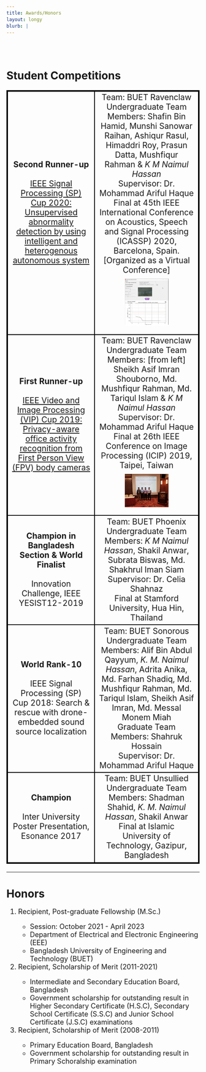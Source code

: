```yaml
---
title: Awards/Honors
layout: longy
blurb: |
---
```

<br>
<br>

# Student Competitions

<style>
table, th, td {
  border-style: dotted;
  border: 2px solid black;
  text-align: center;
}
</style>
<table style='font-size:150%'>
     <tr>
          <td><b>Second Runner-up</b><br><br><a href="http://naimulhassan.github.io/content/papers/sp2020.pdf">IEEE Signal Processing (SP) Cup 2020: Unsupervised abnormality detection by using intelligent and heterogenous autonomous system</a></td>
          <td>Team: BUET Ravenclaw<br>
          Undergraduate Team Members: Shafin Bin Hamid, Munshi Sanowar Raihan, Ashiqur Rasul, Himaddri Roy, Prasun Datta, Mushfiqur Rahman & <i>K M Naimul Hassan</i><br>
          Supervisor: Dr. Mohammad Ariful Haque<br>
          Final at 45th IEEE International Conference on Acoustics, Speech and Signal Processing (ICASSP) 2020, Barcelona, Spain. [Organized as a Virtual Conference]<br>
          <center style="padding: 10px;">
          <img src="media/sp2020.png"
          style="max-width: 50%;" />
          </center></td>
     </tr>
     <tr>
          <td><b>First Runner-up</b><br><br><a href="http://naimulhassan.github.io/content/papers/vip2019.pdf">IEEE Video and Image Processing (VIP) Cup 2019: Privacy-aware office activity recognition from First Person View (FPV) body cameras</a></td>
          <td>Team: BUET Ravenclaw<br>
          Undergraduate Team Members: [from left] Sheikh Asif Imran Shouborno, Md. Mushfiqur Rahman, Md. Tariqul Islam & <i>K M Naimul Hassan</i><br>
          Supervisor: Dr. Mohammad Ariful Haque<br>
          Final at 26th IEEE Conference on Image Processing (ICIP) 2019, Taipei, Taiwan<br>
          <center style="padding: 10px;">
          <img src="media/vip2019.png"
          style="max-width: 50%;" />
          </center></td>
     </tr>
     <tr>
          <td><b>Champion in Bangladesh Section & World Finalist</b><br><br>Innovation Challenge, IEEE YESIST12-2019</td>
          <td>Team: BUET Phoenix<br>
          Undergraduate Team Members: <i>K M Naimul Hassan</i>, Shakil Anwar, Subrata Biswas, Md. Shakhrul Iman Siam<br>
          Supervisor: Dr. Celia Shahnaz<br>
          Final at Stamford University, Hua Hin, Thailand
          </td>
     </tr>
     <tr>
          <td><b>World Rank-10</b><br><br>IEEE Signal Processing (SP) Cup 2018: Search & rescue with drone-embedded sound source localization</td>
          <td>Team: BUET Sonorous<br>
          Undergraduate Team Members: Alif Bin Abdul Qayyum, <i>K. M. Naimul Hassan</i>, Adrita Anika, Md. Farhan Shadiq, Md. Mushfiqur Rahman, Md. Tariqul Islam, Sheikh Asif Imran, Md. Messal Monem Miah<br>
          Graduate Team Members: Shahruk Hossain<br>
          Supervisor: Dr. Mohammad Ariful Haque
          </td>
     </tr>
     <tr>
          <td><b>Champion</b><br><br>Inter University Poster Presentation, Esonance 2017</td>
          <td>Team: BUET Unsullied<br>
          Undergraduate Team Members: Shadman Shahid, <i>K. M. Naimul Hassan</i>, Shakil Anwar<br>
          Final at Islamic University of Technology, Gazipur, Bangladesh
          </td>
     </tr>

</table>




---
# Honors
<font size="+1">
<ol>
     <li>Recipient, Post-graduate Fellowship (M.Sc.)</li>
     <ul>
          <li>Session: October 2021 - April 2023</li>
          <li>Department of Electrical and Electronic Engineering (EEE)</li>
          <li>Bangladesh University of Engineering and Technology (BUET)</li>
     </ul>
     <li>Recipient, Scholarship of Merit (2011-2021)</li>
     <ul>
          <li>Intermediate and Secondary Education Board, Bangladesh</li> 
          <li>Government scholarship for outstanding result in Higher Secondary Certificate (H.S.C), Secondary School Certificate (S.S.C) and Junior School Certificate (J.S.C) examinations</li>
     </ul>
     <li>Recipient, Scholarship of Merit (2008-2011)</li>
     <ul>
          <li>Primary Education Board, Bangladesh</li> 
          <li>Government scholarship for outstanding result in Primary Schoralship examination</li>
     </ul>
</ol>
</font> 